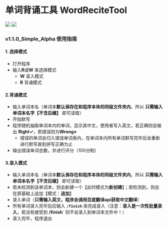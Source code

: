 # 单词背诵工具 WordReciteTool

![](https://img.shields.io/github/v/release/Zichen3317/WordsReciteTool?style=social)  ![](https://img.shields.io/badge/%E4%BD%9C%E8%80%85-ZiChen-yellow?style=social)

### v1.1.0_Simple_Alpha 使用指南

#### 1. 选择模式

* 打开程序
* 输入**R**或**W** 来选择模式
  * **W** 录入模式
  * **R** 背诵模式

#### 2.背诵模式

* 输入单词本名（单词本**默认保存在和程序本体的同级文件夹内**，所以 **只需输入单词本名字【不含后缀】** 即可读取）
* 开始默写
* 程序随机抽取单词本内的单词，显示其中文，使用者写入英文，若正确则会输出 **Right✓**，若错误则为**Wrong×**
  * 错误的单词会归入错误单词表内，在单词本内所有单词默写完毕后会重新进行默写直到拼写正确为止
* 输出错误单词总数，并进行评分（100分制）

#### 3.录入模式

* 输入单词本名（单词本**默认保存在和程序本体的同级文件夹内**，所以 **只需输入单词本名字【不含后缀】** 即可读取）
* 若未检测到该单词本，则会新建一个【此时模式为**新创建**】；若检测到，则会在原基础上追加【模式：**追加**】
* 录入单词（**只需输入英文，程序会调用百度翻译api获取中文翻译**）
* 所有单词录入完毕后应输入 **`/finish`** 来完成录入（注意：**录入是一次性批量录入**，若没有接受到 **/finish**` 则不会录入到单词本文件中！）
* 录入完毕，程序退出


